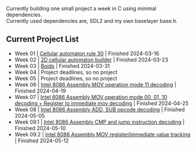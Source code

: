 Currently building one small project a week in C using minimal dependencies.  
Currently used dependencies are, SDL2 and my own baselayer base.h.  

## Current Project List
 - Week 01 | [Cellular automaton rule 30](https://github.com/Stef-van-Stipdonk/cellular-automaton-rule-30) | Finished 2024-03-16
 - Week 02 | [2D cellular automaton builder](https://github.com/Stef-van-Stipdonk/2d-cellular-automata-builder/blob/main/README.md) | Finished 2024-03-23
 - Week 03 | [Boids](https://github.com/Stef-van-Stipdonk/boids) | Finished 2024-03-31
 - Week 04 | Project deadlines, so no project
 - Week 05 | Project deadlines, so no project
 - Week 06 | [Intel 8086 Assembly MOV operation mode 11 decoding](https://github.com/Stef-van-Stipdonk/intel_8086_machine_instruction_disassembler) | Finished 2024-04-19
 - Week 07 | [Intel 8086 Assembly MOV operation mode 00, 01, 10 decoding + Register to immediate mov decoding](https://github.com/Stef-van-Stipdonk/intel_8086_machine_instruction_disassembler) | Finished 2024-04-25
 - Week 08 | [Intel 8086 Assembly ADD, SUB opcode decoding](https://github.com/Stef-van-Stipdonk/intel_8086_machine_instruction_disassembler) | Finished 2024-05-05
 - Week 09.1 | [Intel 8086 Assembly CMP and jump instruction decoding](https://github.com/Stef-van-Stipdonk/intel_8086_machine_instruction_disassembler) | Finished 2024-05-10
 - Week 09.2 | [Intel 8086 Assembly MOV register/immediate value tracking](https://github.com/Stef-van-Stipdonk/intel_8086_machine_instruction_disassembler) | Finished 2024-05-12
